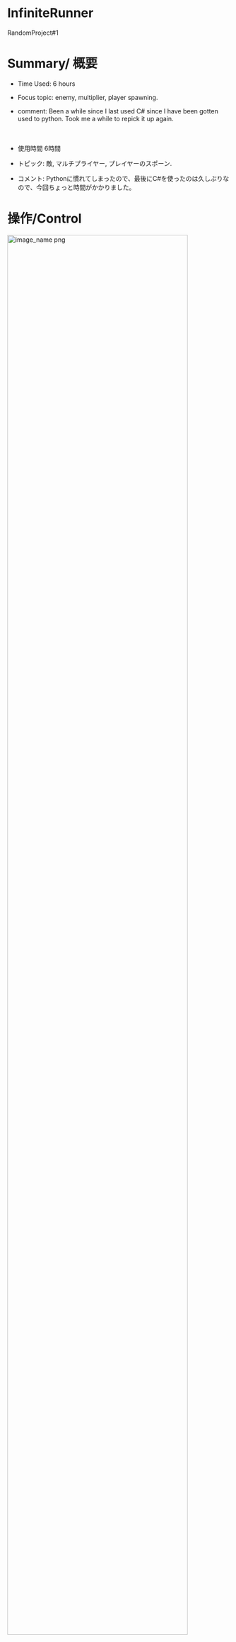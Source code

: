 # InfiniteRunner
 RandomProject#1

# Summary/ 概要
- Time Used: 6 hours
- Focus topic: enemy, multiplier, player spawning.
- comment: Been a while since I last used C# since I have been gotten used to python. Took me a while to repick it up again.   
 <br/><br/>

- 使用時間 6時間
- トピック: 敵, マルチプライヤー, プレイヤーのスポーン.
- コメント: Pythonに慣れてしまったので、最後にC#を使ったのは久しぶりなので、今回ちょっと時間がかかりました。

# 操作/Control
<img loading="lazy" width="90%" src="./screenshot.gif" alt="image_name png" />

- Move left and right with keyboard button w or d.
- Pick either left or right's multiplier to change the fire rate.
- Make sure you don't touch the enemy! Else you will game over.
<br/><br/>
- キーボードのwまたはdボタンで左右に移動。
- 左右どちらかの倍率を選ぶと発射速度が変わる。
- 敵に触れないように注意！触ったらゲームオーバーになります。
